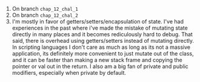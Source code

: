 1. On branch `chap_12_chal_1`
2. On branch `chap_12_chal_2`
3. I'm mostly in favor of getters/setters/encapsulation of state. I've had
   experiences in the past where i've made the mistake of mutating state
   directly in many places and it becomes rediculously hard to debug. That said,
   there is overhead using getters/setters instead of mutating directly. In
   scripting languages I don't care as much as long as its not a massive
   application, its definitely more convenient to just mutate out of the class,
   and it can be faster than making a new stack frame and copying the pointer or
   val out in the return. I also am a big fan of private and public modifiers,
   especially when private by default.
